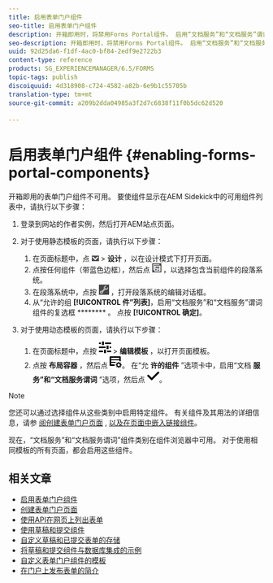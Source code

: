 ```yaml
---
title: 启用表单门户组件
seo-title: 启用表单门户组件
description: 开箱即用时，将禁用Forms Portal组件。 启用“文档服务”和“文档服务”谓词组以启用Forms Portal组件。
seo-description: 开箱即用时，将禁用Forms Portal组件。 启用“文档服务”和“文档服务”谓词组以启用Forms Portal组件。
uuid: 92d25da6-f1df-4ac0-bf84-2edf9e2722b3
content-type: reference
products: SG_EXPERIENCEMANAGER/6.5/FORMS
topic-tags: publish
discoiquuid: 4d318908-c724-4582-a82b-6e9b1c55705b
translation-type: tm+mt
source-git-commit: a209b2dda04985a3f2d7c6838f11f0b5dc62d520

---
```



# 启用表单门户组件 {#enabling-forms-portal-components}

开箱即用的表单门户组件不可用。 要使组件显示在AEM Sidekick中的可用组件列表中，请执行以下步骤：

1. 登录到网站的作者实例，然后打开AEM站点页面。

1. 对于使用静态模板的页面，请执行以下步骤：

   1. 在页面标题中，点 ![按画布下拉框](assets/canvas-drop-down.png) > **设计** ，以在设计模式下打开页面。
   1. 点按任何组件（带蓝色边框），然后点 ![按字段级别](assets/field-level.png) ，以选择包含当前组件的段落系统。
   1. 在段落系统中，点按 ![settings_icon](assets/settings_icon.png) ，打开段落系统的编辑对话框。
   1. 从“允许的组 **[!UICONTROL 件”列表]**，启用“文档服务”和“文档服务”谓词组件的复选框 ******** 。 点按 **[!UICONTROL 确定]**。

1. 对于使用动态模板的页面，请执行以下步骤：

   1. 在页面标题中，点按 ![属性](assets/properties.png) > **编辑模板** ，以打开页面模板。
   1. 点按 **布局容器** ，然后点 ![按FeedManagement](/help/forms/using/assets/feedmanagement.png)。 在“允 **许的组件** ”选项卡中，启用“文档 **服务”和“文档服务谓词** ”选项，然后点 ![按aem_6_3_forms_save](assets/aem_6_3_forms_save.png)。

>[!NOTE]
>
>您还可以通过选择组件从这些类别中启用特定组件。 有关组件及其用法的详细信息，请参 [阅创建表单门户页面](/help/forms/using/creating-form-portal-page.md) , [以及在页面中嵌入链接组件](/help/forms/using/embedding-link-component-page.md)。

现在，“文档服务”和“文档服务谓词”组件类别在组件浏览器中可用。 对于使用相同模板的所有页面，都会启用这些组件。

## 相关文章

* [启用表单门户组件](/help/forms/using/enabling-forms-portal-components.md)
* [创建表单门户页面](/help/forms/using/creating-form-portal-page.md)
* [使用API在网页上列出表单](/help/forms/using/listing-forms-webpage-using-apis.md)
* [使用草稿和提交组件](/help/forms/using/draft-submission-component.md)
* [自定义草稿和已提交表单的存储](/help/forms/using/draft-submission-component.md)
* [将草稿和提交组件与数据库集成的示例](/help/forms/using/integrate-draft-submission-database.md)
* [自定义表单门户组件的模板](/help/forms/using/customizing-templates-forms-portal-components.md)
* [在门户上发布表单的简介](/help/forms/using/introduction-publishing-forms.md)
